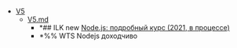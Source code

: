- <a href = "F:\Node_projects\Node_Way\NBase\Lake\V5\cat.V5\dir.V5.md">V5</a>
    - <a href = "F:\Node_projects\Node_Way\NBase\Lake\V5\V5.md">V5.md</a>
        - *## ILK new [Node.js: подробный курс (2021, в процессе)](https://www.youtube.com/watch?v=gYU0pFtbNAw&list=PLDyvV36pndZEs5ZKs7ckHoZNcTjUOSVWi&ab_channel=JavaScript.ru)
        - *%% WTS Nodejs доходчиво
